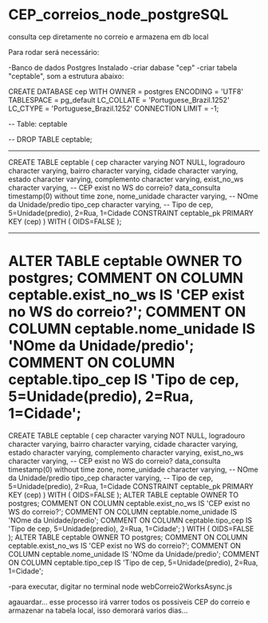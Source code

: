 # CEP_correios_node_postgreSQL
consulta cep diretamente no correio e armazena em db local



Para rodar será necessário:

-Banco de dados Postgres Instalado
-criar dabase "cep"
-criar tabela "ceptable", som a estrutura abaixo:

CREATE DATABASE cep
  WITH OWNER = postgres
       ENCODING = 'UTF8'
       TABLESPACE = pg_default
       LC_COLLATE = 'Portuguese_Brazil.1252'
       LC_CTYPE = 'Portuguese_Brazil.1252'
       CONNECTION LIMIT = -1;

-- Table: ceptable

-- DROP TABLE ceptable;

______________

CREATE TABLE ceptable
(
    cep character varying NOT NULL,
    logradouro character varying,
    bairro character varying,
    cidade character varying,
    estado character varying,
    complemento character varying,
    exist_no_ws character varying, -- CEP exist no WS do correio?
    data_consulta timestamp(0) without time zone,
    nome_unidade character varying, -- NOme da Unidade/predio
    tipo_cep character varying, -- Tipo de cep, 5=Unidade(predio), 2=Rua, 1=Cidade
    CONSTRAINT ceptable_pk PRIMARY KEY (cep)
)
WITH (
OIDS=FALSE
);

________________

ALTER TABLE ceptable
OWNER TO postgres;
COMMENT ON COLUMN ceptable.exist_no_ws IS 'CEP exist no WS do correio?';
COMMENT ON COLUMN ceptable.nome_unidade IS 'NOme da Unidade/predio';
COMMENT ON COLUMN ceptable.tipo_cep IS 'Tipo de cep, 5=Unidade(predio), 2=Rua, 1=Cidade';
=======
CREATE TABLE ceptable ( cep character varying NOT NULL, logradouro character varying, bairro character varying, cidade character varying, estado character varying, complemento character varying, 
exist_no_ws character varying, -- CEP exist no WS do correio?
data_consulta timestamp(0) without time zone, 
nome_unidade character varying, -- NOme da Unidade/predio 
tipo_cep character varying, -- Tipo de cep, 5=Unidade(predio), 2=Rua, 1=Cidade 
CONSTRAINT ceptable_pk PRIMARY KEY (cep) ) WITH ( OIDS=FALSE ); ALTER TABLE ceptable OWNER TO postgres; 
COMMENT ON COLUMN ceptable.exist_no_ws IS 'CEP exist no WS do correio?'; 
COMMENT ON COLUMN ceptable.nome_unidade IS 'NOme da Unidade/predio'; 
COMMENT ON COLUMN ceptable.tipo_cep IS 'Tipo de cep, 5=Unidade(predio), 2=Rua, 1=Cidade';
)
WITH (
  OIDS=FALSE
);
ALTER TABLE ceptable
  OWNER TO postgres;
COMMENT ON COLUMN ceptable.exist_no_ws IS 'CEP exist no WS do correio?';
COMMENT ON COLUMN ceptable.nome_unidade IS 'NOme da Unidade/predio';
COMMENT ON COLUMN ceptable.tipo_cep IS 'Tipo de cep, 5=Unidade(predio), 2=Rua, 1=Cidade';

-para executar, digitar no terminal 
node webCorreio2WorksAsync.js

agauardar... esse processo irá varrer todos os possiveis CEP do correio e armazenar na tabela local, isso demorará varios dias...
